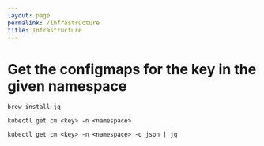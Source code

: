 ```yaml
---
layout: page
permalink: /infrastructure
title: Infrastructure
---
```


# Get the configmaps for the key in the given namespace

`brew install jq`


`kubectl get cm <key> -n <namespace>`

`kubectl get cm <key> -n <namespace> -o json | jq`
